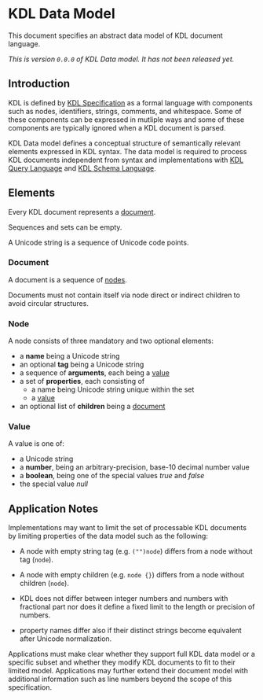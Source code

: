 # KDL Data Model

This document specifies an abstract data model of KDL document language. 

*This is version `0.0.0` of KDL Data model. It has not been released yet.*

## Introduction

KDL is defined by [KDL Specification](SPEC.md) as a formal language with
components such as nodes, identifiers, strings, comments, and whitespace.
Some of these components can be expressed in mutliple ways and some of
these components are typically ignored when a KDL document is parsed.

KDL Data model defines a conceptual structure of semantically relevant elements
expressed in KDL syntax. The data model is required to process KDL documents
independent from syntax and implementations with [KDL Query
Language](QUERY-SPEC.md) and [KDL Schema Language](SCHEMA-SPEC.md).

## Elements

Every KDL document represents a [document](#document).

Sequences and sets can be empty.

A Unicode string is a sequence of Unicode code points.

### Document

A document is a sequence of [nodes](#node).

Documents must not contain itself via node direct or indirect children to avoid
circular structures.

### Node

A node consists of three mandatory and two optional elements:

* a **name** being a Unicode string
* an optional **tag** being a Unicode string
* a sequence of **arguments**, each being a [value](#value)
* a set of **properties**, each consisting of
    * a name being Unicode string unique within the set
    * a [value](#value)
* an optional list of **children** being a [document](#document)

### Value

A value is one of:

* a Unicode string
* a **number**, being an arbitrary-precision, base-10 decimal number value
* a **boolean**, being one of the special values *true* and *false*
* the special value *null*

## Application Notes

Implementations may want to limit the set of processable KDL documents by
limiting properties of the data model such as the following:

* A node with empty string tag (e.g. `("")node`) differs from a node without
  tag (`node`).

* A node with empty children (e.g. `node {}`) differs from a node without
  children (`node`).

* KDL does not differ between integer numbers and numbers with fractional part
  nor does it define a fixed limit to the length or precision of numbers.

* property names differ also if their distinct strings become equivalent after
  Unicode normalization.

Applications must make clear whether they support full KDL data model or a
specific subset and whether they modify KDL documents to fit to their limited
model. Applications may further extend their document model with additional
information such as line numbers beyond the scope of this specification.

